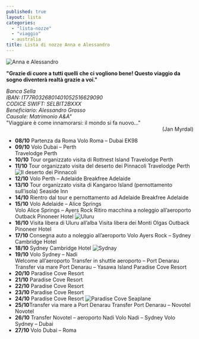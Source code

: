 ```yaml
---
published: true
layout: lista
categories:
  - "lista-nozze"
  - "viaggio"
  - australia
title: Lista di nozze Anna e Alessandro
---
```


![Anna e Alessandro]({{site.baseurl}}/images/DSCN3455.JPG)

**"Grazie di cuore a tutti quelli che ci vogliono bene!
Questo viaggio da sogno diventerà realtà grazie a voi."**


<address>
Banca Sella </br>
IBAN:  IT77R0326801401052516629090</br>
CODICE SWIFT: SELBIT2BXXX</br>
Beneficiario: Alessandro Grasso</br>
Causale: Matrimonio A&A"
</address>


<div class="citazione"> 
	"Viaggiare è come innamorarsi: il mondo si fa nuovo..." 
	<div style="text-align:right">(Jan Myrdal)</div>
</div>

- **08/10** Partenza da Roma
	Volo Roma – Dubai EK98  
- **09/10** Volo Dubai – Perth   
	Travelodge Perth
- **10/10** Tour organizzato visita di Rottnest Island 
	Travelodge Perth 
- **11/10** Tour organizzato visita del deserto dei Pinnacoli 
	Travelodge Perth
![Il deserto dei Pinnacoli]({{site.baseurl}}/images/deserto.jpg)
- **12/10** Volo Perth – Adelaide 
	Breakfree Adelaide
- **13/10** Tour organizzato visita di Kangaroo Island (pernottamento sull’isola)
	Seaside Inn
- **14/10** Rientro dal tour e pernottamento ad Adelaide 
	Breakfree Adelaide
- **15/10** Volo Adelaide – Alice Springs  
	Volo Alice Springs – Ayers Rock 
	Ritiro macchina a noleggio all’aeroporto
	Outback Pinoneer Hotel
	![Uluru]({{site.baseurl}}/images/wg001_uluru_1.jpg)
- **16/10** Visita libera di Uluru all’alba 
	Visita libera dei Monti Olgas
	Outback Pinoneer Hotel
- **17/10** Consegna auto a noleggio all’aeroporto 
	Volo Ayers Rock – Sydney 
	Cambridge Hotel 
- **18/10** Sydney 
	Cambridge Hotel 
![Sydnay]({{site.baseurl}}/images/sydney_04_681x298.jpg)
- **19/10** Volo Sydney – Nadi  
	Welcome all’aeroporto 
	Transfer in shuttle aeroporto – Port Denarau 
	Transfer via mare Port Denarau – Yasawa Island 
	Paradise Cove Resort  
- **20/10** Paradise Cove Resort
- **21/10** Paradise Cove Resort
- **22/10** Paradise Cove Resort 
- **23/10** Paradise Cove Resort 
- **24/10** Paradise Cove Resort
![Paradise Cove Seaplane]({{site.baseurl}}/images/Paradise-Cove-Seaplane.jpg)
- **25/10**Transfer via mare a Port Denarau 
	Transfer Port Denarau – Novotel 
	Novotel 
- **26/10** Transfer Novotel – aeroporto Nadi
	Volo Nadi – Sydney 
	Volo Sydney – Dubai
- **27/10** Volo Dubai – Roma
